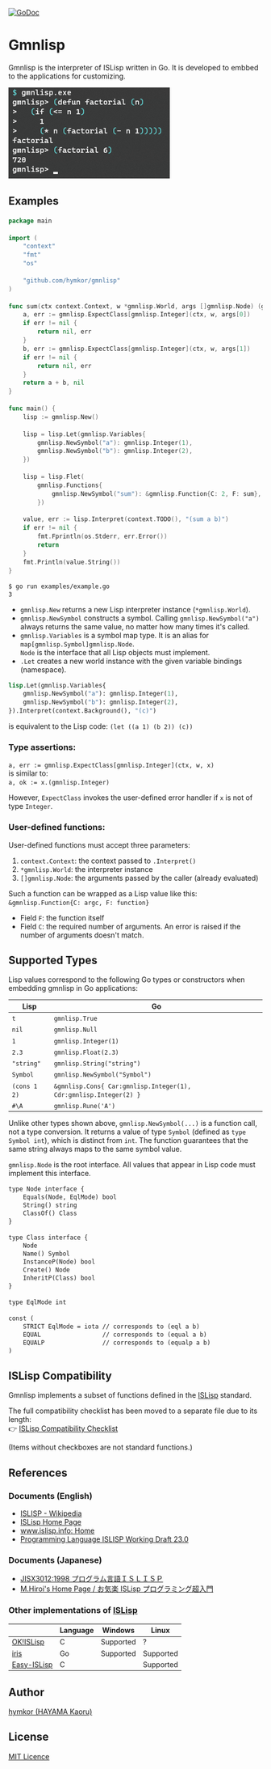 [![GoDoc](https://pkg.go.dev/badge/github.com/hymkor/gmnlisp)][pkgGoDev]

Gmnlisp
=======

Gmnlisp is the interpreter of ISLisp written in Go.
It is developed to embbed to the applications for customizing.

[pkgGoDev]: https://pkg.go.dev/github.com/hymkor/gmnlisp

![Example image](factorial.png)

Examples
--------

```examples/example.go
package main

import (
    "context"
    "fmt"
    "os"

    "github.com/hymkor/gmnlisp"
)

func sum(ctx context.Context, w *gmnlisp.World, args []gmnlisp.Node) (gmnlisp.Node, error) {
    a, err := gmnlisp.ExpectClass[gmnlisp.Integer](ctx, w, args[0])
    if err != nil {
        return nil, err
    }
    b, err := gmnlisp.ExpectClass[gmnlisp.Integer](ctx, w, args[1])
    if err != nil {
        return nil, err
    }
    return a + b, nil
}

func main() {
    lisp := gmnlisp.New()

    lisp = lisp.Let(gmnlisp.Variables{
        gmnlisp.NewSymbol("a"): gmnlisp.Integer(1),
        gmnlisp.NewSymbol("b"): gmnlisp.Integer(2),
    })

    lisp = lisp.Flet(
        gmnlisp.Functions{
            gmnlisp.NewSymbol("sum"): &gmnlisp.Function{C: 2, F: sum},
        })

    value, err := lisp.Interpret(context.TODO(), "(sum a b)")
    if err != nil {
        fmt.Fprintln(os.Stderr, err.Error())
        return
    }
    fmt.Println(value.String())
}
```

```
$ go run examples/example.go
3
```

- `gmnlisp.New` returns a new Lisp interpreter instance (`*gmnlisp.World`).
- `gmnlisp.NewSymbol` constructs a symbol. Calling `gmnlisp.NewSymbol("a")` always returns the same value, no matter how many times it's called.
- `gmnlisp.Variables` is a symbol map type. It is an alias for `map[gmnlisp.Symbol]gmnlisp.Node`.  
  `Node` is the interface that all Lisp objects must implement.
- `.Let` creates a new world instance with the given variable bindings (namespace).

```lisp
lisp.Let(gmnlisp.Variables{
    gmnlisp.NewSymbol("a"): gmnlisp.Integer(1),
    gmnlisp.NewSymbol("b"): gmnlisp.Integer(2),
}).Interpret(context.Background(), "(c)")

```

is equivalent to the Lisp code: `(let ((a 1) (b 2)) (c))`

### Type assertions:

`a, err := gmnlisp.ExpectClass[gmnlisp.Integer](ctx, w, x)`  
is similar to:  
`a, ok := x.(gmnlisp.Integer)`  

However, `ExpectClass` invokes the user-defined error handler if `x` is not of type `Integer`.

### User-defined functions:

User-defined functions must accept three parameters:

1. `context.Context`: the context passed to `.Interpret()`
2. `*gmnlisp.World`: the interpreter instance
3. `[]gmnlisp.Node`: the arguments passed by the caller (already evaluated)

Such a function can be wrapped as a Lisp value like this:  
`&gmnlisp.Function{C: argc, F: function}`

- Field `F`: the function itself
- Field `C`: the required number of arguments. An error is raised if the number of arguments doesn't match.

Supported Types
---------------

Lisp values correspond to the following Go types or constructors when embedding gmnlisp in Go applications:

| Lisp         | Go                                      |
---------------|-----------------------------------------|
| `t`          | `gmnlisp.True`                          |
| `nil`        | `gmnlisp.Null`                          |
| `1`          | `gmnlisp.Integer(1)`                    |
| `2.3`        | `gmnlisp.Float(2.3)`                    |
| `"string"`   | `gmnlisp.String("string")`              |
| `Symbol`     | `gmnlisp.NewSymbol("Symbol")`           |
| `(cons 1 2)` | `&gmnlisp.Cons{ Car:gmnlisp.Integer(1), Cdr:gmnlisp.Integer(2) }` |
| `#\A`        | `gmnlisp.Rune('A')`                     |

Unlike other types shown above, `gmnlisp.NewSymbol(...)` is a function call, not a type conversion.
It returns a value of type `Symbol` (defined as `type Symbol int`), which is distinct from `int`.
The function guarantees that the same string always maps to the same symbol value.

`gmnlisp.Node` is the root interface.
All values that appear in Lisp code must implement this interface.

```
type Node interface {
    Equals(Node, EqlMode) bool
    String() string
    ClassOf() Class
}

type Class interface {
    Node
    Name() Symbol
    InstanceP(Node) bool
    Create() Node
    InheritP(Class) bool
}

type EqlMode int

const (
    STRICT EqlMode = iota // corresponds to (eql a b)
    EQUAL                 // corresponds to (equal a b)
    EQUALP                // corresponds to (equalp a b) 
)
```

ISLisp Compatibility
--------------------

Gmnlisp implements a subset of functions defined in the [ISLisp] standard.

The full compatibility checklist has been moved to a separate file due to its length:  
👉 [ISLisp Compatibility Checklist](./is_lisp_compat.md)

(Items without checkboxes are not standard functions.)

References
----------

### Documents (English)

+ [ISLISP - Wikipedia](https://en.wikipedia.org/wiki/ISLISP)
+ [ISLisp Home Page][ISLisp]
+ [www.islisp.info: Home](http://www.islisp.info/)
+ [Programming Language ISLISP Working Draft 23.0](https://nenbutsu.github.io/ISLispHyperDraft/islisp-v23.html)

### Documents (Japanese)

+ [JISX3012:1998 プログラム言語ＩＳＬＩＳＰ](https://kikakurui.com/x3/X3012-1998-01.html)
+ [M.Hiroi's Home Page / お気楽 ISLisp プログラミング超入門](http://www.nct9.ne.jp/m_hiroi/clisp/islisp.html)

### Other implementations of [ISLisp]

|               | Language|  Windows  | Linux
|---------------------|---|-----------|----------
| [OK!ISLisp][oki]    | C | Supported | ?
| [iris]              | Go| Supported | Supported
| [Easy-ISLisp][eisl] | C |           | Supported

[ISLisp]: http://islisp.org/
[oki]: http://islisp.org/OKIISLisp.html
[iris]: https://github.com/islisp-dev/iris
[eisl]: https://github.com/sasagawa888/eisl

Author
------

[hymkor (HAYAMA Kaoru)](https://github.com/hymkor)

License
-------

[MIT Licence](./LICENSE)
